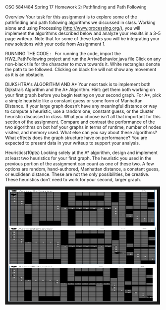 CSC 584/484 Spring 17 Homework 2: Pathﬁnding and Path Following 

Overview Your task for this assignment is to explore some of the pathﬁnding and path following algorithms we discussed in class. Working alone and using Processing (http://www.processing.org/), you will implement the algorithms described below and analyze your results in a 3–5 page writeup. Note that for some of these tasks you will be integrating your new solutions with your code from Assignment 1.

RUNNING THE CODE :  
For running the code, import the HW2_PathFollowing project and run the ArriveBehavior.java file
Click on any non-black tile for the character to move towards it. White rectangles denote the path to be followed.
Clicking on black tile will not show any movement as it is an obstacle.

DIJKSHTRA's ALGORITHM AND A*
Your next task is to implement both Dijkstra’s Algorithm and the A* Algorithm. Hint: get them both working on your ﬁrst graph before you begin testing on your second graph. For A*, pick a simple heuristic like a constant guess or some form of Manhattan Distance. If your large graph doesn’t have any meaningful distance or way to compute a heuristic, use a random one, constant guess, or the cluster heuristic discussed in class. What you choose isn’t all that important for this section of the assignment. Compare and contrast the performance of the two algorithms on bot hof your graphs in terms of runtime, number of nodes visited, and memory used. What else can you say about these algorithms? What effects does the graph structure have on performance? You are expected to present data in your writeup to support your analysis.

Heuristics(10pts)
Looking solely at the A* algorithm, design and implement at least two heuristics for your ﬁrst graph. The heuristic you used in the previous portion of the assignment can count as one of these two. A few options are random, hand-authored, Manhattan distance, a constant guess, or euclidean distance. These are not the only possibilities, be creative. These heuristics don’t need to work for your second, larger graph.

<p align="left">
<img src="https://raw.githubusercontent.com/Kshitij-Patil/Game-AI-Path-Finding-and-Path-Following/master/images/pathsearchandfollow.png" width="480" height="360" border="10">
 </p>
